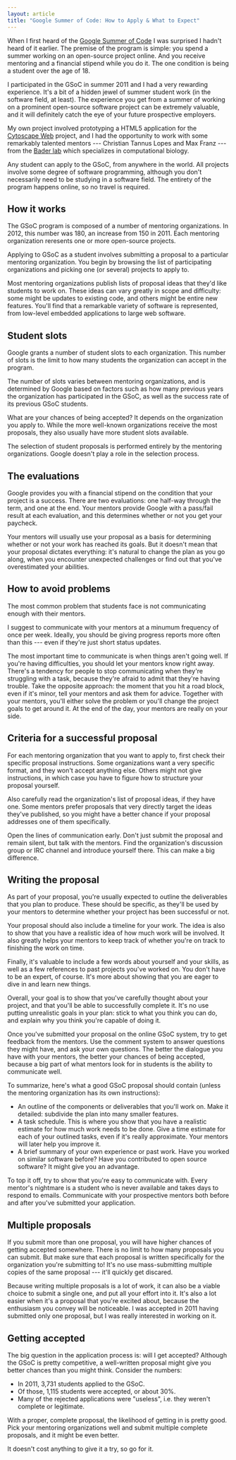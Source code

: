 ```yaml
---
layout: article
title: "Google Summer of Code: How to Apply & What to Expect" 
---
```



When I first heard of the [Google Summer of Code](http://www.google-melange.com/gsoc/homepage/google/gsoc2012) I was surprised I hadn't heard of it earlier. The premise of the program is simple: you spend a summer working on an open-source project online. And you receive mentoring and a financial stipend while you do it. The one condition is being a student over the age of 18.

I participated in the GSoC in summer 2011 and I had a very rewarding experience. It's a bit of a hidden jewel of summer student work (in the software field, at least). The experience you get from a summer of working on a prominent open-source software project can be extremely valuable, and it will definitely catch the eye of your future prospective employers.

My own project involved prototyping a HTML5 application for the [Cytoscape Web](http://cytoscapeweb.cytoscape.org/) project, and I had the opportunity to work with some remarkably talented mentors --- Christian Tannus Lopes and Max Franz --- from the [Bader lab](http://baderlab.org/) which specializes in computational biology.

Any student can apply to the GSoC, from anywhere in the world. All projects involve some degree of software programming, although you don't necessarily need to be studying in a software field. The entirety of the program happens online, so no travel is required.

## How it works

The GSoC program is composed of a number of mentoring organizations. In 2012, this number was 180, an increase from 150 in 2011. Each mentoring organization reresents one or more open-source projects.

Applying to GSoC as a student involves submitting a proposal to a particular mentoring organization. You begin by browsing the list of participating organizations and picking one (or several) projects to apply to.

Most mentoring organizations publish lists of proposal ideas that they'd like students to work on. These ideas can vary greatly in scope and difficulty: some might be updates to existing code, and others might be entire new features. You'll find that a remarkable variety of software is represented, from low-level embedded applications to large web software.

## Student slots

Google grants a number of student slots to each organization. This number of slots is the limit to how many students the organization can accept in the program.

The number of slots varies between mentoring organizations, and is determined by Google based on factors such as how many previous years the organization has participated in the GSoC, as well as the success rate of its previous GSoC students.

What are your chances of being accepted? It depends on the organization you apply to. While the more well-known organizations receive the most proposals, they also usually have more student slots available.

The selection of student proposals is performed entirely by the mentoring organizations. Google doesn't play a role in the selection process.

## The evaluations

Google provides you with a financial stipend on the condition that your project is a success. There are two evaluations: one half-way through the term, and one at the end. Your mentors provide Google with a pass/fail result at each evaluation, and this determines whether or not you get your paycheck.

Your mentors will usually use your proposal as a basis for determining whether or not your work has reached its goals. But it doesn't mean that your proposal dictates everything: it's natural to change the plan as you go along, when you encounter unexpected challenges or find out that you've overestimated your abilities.

## How to avoid problems

The most common problem that students face is not communicating enough with their mentors.

I suggest to communicate with your mentors at a minumum frequency of once per week. Ideally, you should be giving progress reports more often than this --- even if they're just short status updates.

The most important time to communicate is when things aren't going well. If you're having difficulties, you should let your mentors know right away. There's a tendency for people to stop communicating when they're struggling with a task, because they're afraid to admit that they're having trouble. Take the opposite approach: the moment that you hit a road block, even if it's minor, tell your mentors and ask them for advice. Together with your mentors, you'll either solve the problem or you'll change the project goals to get around it. At the end of the day, your mentors are really on your side.

## Criteria for a successful proposal

For each mentoring organization that you want to apply to, first check their specific proposal instructions. Some organizations want a very specific format, and they won't accept anything else. Others might not give instructions, in which case you have to figure how to structure your proposal yourself.

Also carefully read the organization's list of proposal ideas, if they have one. Some mentors prefer proposals that very directly target the ideas they've published, so you might have a better chance if your proposal addresses one of them specifically.

Open the lines of communication early. Don't just submit the proposal and remain silent, but talk with the mentors. Find the organization's discussion group or IRC channel and introduce yourself there. This can make a big difference.

## Writing the proposal

As part of your proposal, you're usually expected to outline the deliverables that you plan to produce. These should be specific, as they'll be used by your mentors to determine whether your project has been successful or not.

Your proposal should also include a timeline for your work. The idea is also to show that you have a realistic idea of how much work will be involved. It also greatly helps your mentors to keep track of whether you're on track to finishing the work on time.

Finally, it's valuable to include a few words about yourself and your skills, as well as a few references to past projects you've worked on. You don't have to be an expert, of course. It's more about showing that you are eager to dive in and learn new things.

Overall, your goal is to show that you've carefully thought about your project, and that you'll be able to successfully complete it. It's no use putting unrealistic goals in your plan: stick to what you think you can do, and explain why you think you're capable of doing it.

Once you've submitted your proposal on the online GSoC system, try to get feedback from the mentors. Use the comment system to answer questions they might have, and ask your own questions. The better the dialogue you have with your mentors, the better your chances of being accepted, because a big part of what mentors look for in students is the ability to communicate well.

To summarize, here's what a good GSoC proposal should contain (unless the mentoring organization has its own instructions):

- An outline of the components or deliverables that you'll work on. Make it detailed: subdivide the plan into many smaller features.
- A task schedule. This is where you show that you have a realistic estimate for how much work needs to be done. Give a time estimate for each of your outlined tasks, even if it's really approximate. Your mentors will later help you improve it.
- A brief summary of your own experience or past work. Have you worked on similar software before? Have you contributed to open source software? It might give you an advantage.

To top it off, try to show that you're easy to communicate with. Every mentor's nightmare is a student who is never available and takes days to respond to emails. Communicate with your prospective mentors both before and after you've submitted your application.

## Multiple proposals

If you submit more than one proposal, you will have higher chances of getting accepted somewhere. There is no limit to how many proposals you can submit. But make sure that each proposal is written specifically for the organization you're submitting to! It's no use mass-submitting multiple copies of the same proposal --- it'll quickly get discared.

Because writing multiple proposals is a lot of work, it can also be a viable choice to submit a single one, and put all your effort into it. It's also a lot easier when it's a proposal that you're excited about, because the enthusiasm you convey will be noticeable. I was accepted in 2011 having submitted only one proposal, but I was really interested in working on it.

## Getting accepted

The big question in the application process is: will I get accepted? Although the GSoC is pretty competitive, a well-written proposal might give you better chances than you might think. Consider the numbers:

- In 2011, 3,731 students applied to the GSoC.
- Of those, 1,115 students were accepted, or about 30%.
- Many of the rejected applications were "useless", i.e. they weren't complete or legitimate.

With a proper, complete proposal, the likelihood of getting in is pretty good. Pick your mentoring organizations well and submit multiple complete proposals, and it might be even better.

It doesn't cost anything to give it a try, so go for it.

